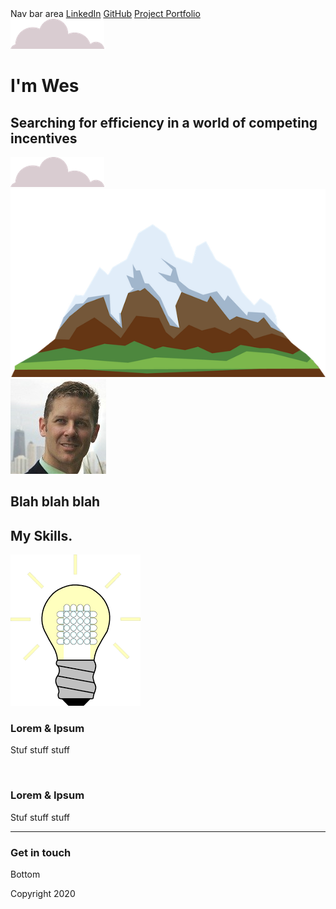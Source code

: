 <!DOCTYPE html>
<html>
<head>
    <meta charset="utf-8">
    <title>Wesley Valdes</title>
    <link rel="stylesheet" href="css/styles.css" />
    <link rel="icon" href="favicon.ico" />
    <link href="https://fonts.googleapis.com/css2?family=Merriweather&family=Montserrat&family=Sacramento&display=swap" rel="stylesheet">
</head>
<body>
    <div class="navbar">
        Nav bar area
        <a class="social-link" href="https://www.linkedin.com/in/dr-wesley-valdes-a16b0918/">LinkedIn</a>
        <a class="social-link" href="https://www.linkedin.com/">GitHub</a>
        <a class="social-link" href="https://www.linkedin.com/">Project Portfolio</a>
    </div>
    <div class="top-container">
        <img class="top-cloud" src="images/cloud.png" alt="cloud-img" />
        <h1>I'm Wes</h1>
        <h2>Searching for efficiency in a world of competing incentives</h2>
        <img class="bottom-cloud" src="images/cloud.png" alt="cloud-img" />
        <img src="images/mountain.png" alt="mountain-img" />
    </div>
    <div class="middle-container">
        <div class="profile">
            <img src="images/Wesley-Valdes-square.jpg" alt="picture-of-me" />
            <h2>Blah blah blah</h2>
        </div>
        <div class="skills">
            <h2>My Skills.</h2>
            <div class="skill-row">
                <img class="" src="images/lightbulbled.png" alt="" />
                <h3>Lorem & Ipsum</h3>
                <p>Stuf stuff stuff</p>
            </div>
            <div class="skill-row">
                <img class="" alt="" />
                <h3>Lorem & Ipsum</h3>
                <p>Stuf stuff stuff</p>
            </div>
        </div>
        <hr />
    </div>
    <div class="contact-me">
        <h3>Get in touch</h3>
    </div>
    <div class="bottom-container">
        Bottom
    </div>
    <div class="footer">
        <p>Copyright 2020</p>
    </div>
</body>
</html>
